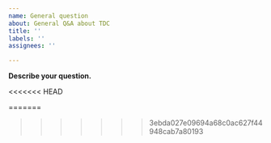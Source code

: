 ```yaml
---
name: General question
about: General Q&A about TDC
title: ''
labels: ''
assignees: ''

---
```


**Describe your question.**

<<<<<<< HEAD
<!-- A clear and concise description of the question. -->
=======
<!-- A clear and concise description of the question. -->
>>>>>>> 3ebda027e09694a68c0ac627f44948cab7a80193
